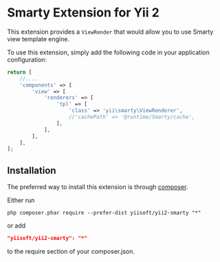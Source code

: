 Smarty Extension for Yii 2
==========================

This extension provides a `ViewRender` that would allow you to use Smarty view template engine.

To use this extension, simply add the following code in your application configuration:

```php
return [
	//....
	'components' => [
		'view' => [
			'renderers' => [
				'tpl' => [
					'class' => 'yii\smarty\ViewRenderer',
					//'cachePath' => '@runtime/Smarty/cache',
				],
			],
		],
	],
];
```

Installation
------------

The preferred way to install this extension is through [composer](http://getcomposer.org/download/).

Either run

```
php composer.phar require --prefer-dist yiisoft/yii2-smarty "*"
```

or add

```json
"yiisoft/yii2-smarty": "*"
```

to the require section of your composer.json.
